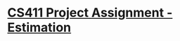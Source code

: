 # [CS411 Project Assignment - Estimation](https://docs.google.com/spreadsheets/d/1lXP4ub6aRml1RUj6S2Ev41UMmGzYNhhPQJjTyS2SOAo/edit?usp=sharing)
